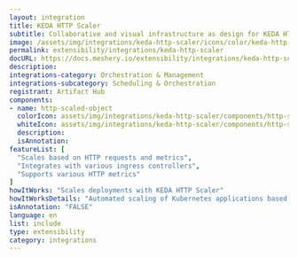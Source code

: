 ```yaml
---
layout: integration
title: KEDA HTTP Scaler
subtitle: Collaborative and visual infrastructure as design for KEDA HTTP Scaler
image: /assets/img/integrations/keda-http-scaler/icons/color/keda-http-scaler-color.svg
permalink: extensibility/integrations/keda-http-scaler
docURL: https://docs.meshery.io/extensibility/integrations/keda-http-scaler
description: 
integrations-category: Orchestration & Management
integrations-subcategory: Scheduling & Orchestration
registrant: Artifact Hub
components: 
- name: http-scaled-object
  colorIcon: assets/img/integrations/keda-http-scaler/components/http-scaled-object/icons/color/http-scaled-object-color.svg
  whiteIcon: assets/img/integrations/keda-http-scaler/components/http-scaled-object/icons/white/http-scaled-object-white.svg
  description: 
  isAnnotation: 
featureList: [
  "Scales based on HTTP requests and metrics",
  "Integrates with various ingress controllers",
  "Supports various HTTP metrics"
]
howItWorks: "Scales deployments with KEDA HTTP Scaler"
howItWorksDetails: "Automated scaling of Kubernetes applications based on HTTP traffic"
isAnnotation: "FALSE"
language: en
list: include
type: extensibility
category: integrations
---
```

